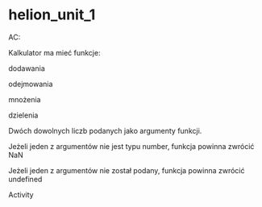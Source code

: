 # helion_unit_1

AC:

Kalkulator ma mieć funkcje:

dodawania

odejmowania

mnożenia

dzielenia

Dwóch dowolnych liczb podanych jako argumenty funkcji.

Jeżeli jeden z argumentów nie jest typu number, funkcja powinna zwrócić NaN

Jeżeli jeden z argumentów nie został podany, funkcja powinna zwrócić undefined

Activity